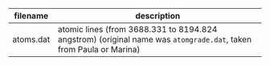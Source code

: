 filename       | description
---------------|-------------
atoms.dat      | atomic lines (from 3688.331 to 8194.824 angstrom) (original name was `atomgrade.dat`, taken from Paula or Marina)
